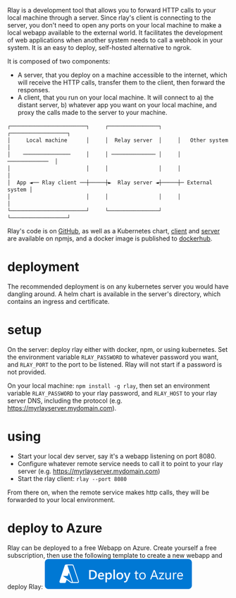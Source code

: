 Rlay is a development tool that allows you to forward HTTP calls to your local machine through a server. Since rlay's client is connecting to the server, you don't need to open any ports on your local machine to make a local webapp available to the external world. It facilitates the development of web applications when another system needs to call a webhook in your system. It is an easy to deploy, self-hosted alternative to ngrok.

It is composed of two components:

- A server, that you deploy on a machine accessible to the internet, which will receive the HTTP calls, transfer them to the client, then forward the responses.
- A client, that you run on your local machine. It will connect to a) the distant server, b) whatever app you want on your local machine, and proxy the calls made to the server to your machine.


```
┌────────────────────────┐     ┌────────────────┐     ┌──────────────────┐
│     Local machine      │     │  Relay server  │     │   Other system   │
│    ───────────────     │     │ ────────────── │     │   ─────────────  │
│                        │     │                │     │                  │
│  App ◄── Rlay client ──┼─────┼►  Rlay server ◄┼─────┼─ External system │
│                        │     │                │     │                  │
└────────────────────────┘     └────────────────┘     └──────────────────┘
```

Rlay's code is on [GitHub](https://github.com/cfe84/rlay), as well as a Kubernetes chart, [client](https://www.npmjs.com/package/rlay) and [server](https://www.npmjs.com/package/rlay-server) are available on npmjs, and a docker image is published to [dockerhub](https://hub.docker.com/repository/docker/cfe84/rlay).

# deployment

The recommended deployment is on any kubernetes server you would have dangling around. A helm chart is available in the server's directory, which contains an ingress and certificate.

# setup

On the server: deploy rlay either with docker, npm, or using kubernetes. Set the environment variable `RLAY_PASSWORD` to whatever password you want, and `RLAY_PORT` to the port to be listened. Rlay will not start if a password is not provided.

On your local machine: `npm install -g rlay`, then set an environment variable `RLAY_PASSWORD` to your rlay password, and `RLAY_HOST` to your rlay server DNS, including the protocol (e.g. https://myrlayserver.mydomain.com).

# using

- Start your local dev server, say it's a webapp listening on port 8080.
- Configure whatever remote service needs to call it to point to your rlay server (e.g. https://myrlayserver.mydomain.com)
- Start the rlay client: `rlay --port 8080`

From there on, when the remote service makes http calls, they will be forwarded to your local environment.

# deploy to Azure

Rlay can be deployed to a free Webapp on Azure. Create yourself a free subscription, then use the following template to create a new webapp and deploy Rlay:
[![Deploy To Azure](https://raw.githubusercontent.com/Azure/azure-quickstart-templates/master/1-CONTRIBUTION-GUIDE/images/deploytoazure.svg?sanitize=true)](https://portal.azure.com/#create/Microsoft.Template/uri/https%3A%2F%2Fraw.githubusercontent.com%2Fcfe84%2Frlay%2Fmaster%2Fazure-deploy%2Fazuredeploy.json) 